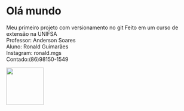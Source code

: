 # Olá mundo
 Meu primeiro projeto com versionamento no git
 Feito em um curso de extensão na UNIFSA  
 Professor: Anderson Soares  
 Aluno: Ronald Guimarães  
 Instagram: ronald.mgs  
 Contado:(86)98150-1549  
 
 <img src="https://github.com/user-attachments/assets/253c9801-f911-4d86-9987-cb54b860ccf8" width="100">

 
 
 
